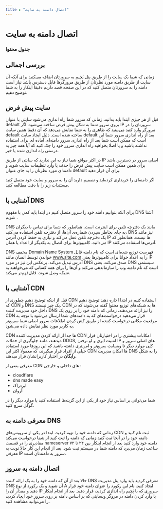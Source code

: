 ```yaml
---
title : "اتصال دامنه به سایت"
---
```


# اتصال دامنه به سایت

### جدول محتوا

## بررسی اجمالی

زمانی که شما یک سایت را از طریق پنل پَچیم به سرورتان اضافه می‌کنید برای آنکه آن سایت از طریق دامنه مورد نظرتان از طریق مرورگرها قابل دسترس باشد نیاز است دامنه را به سرورتان متصل کنید که در این صفحه قصد داریم دقیقا اینکار را به شما توضیح دهیم.

## سایت پیش فرض

قبل از هر چیزی ابتدا باید بدانید، زمانی که سرور شما راه اندازی می‌شود سایتی با عنوان default بروی سرور شما به شکل پیش فرض ساخته می‌شود. اگر IP سرورتان را در مرورگر وارد کنید می‌بینید که ظاهری را به شما نمایش می‌دهد که آن دقیقا همین سایت default ساخته شده است. دلیل ایجاد سایت default بعد از راه اندازی سرور شما این است که ممکن است شما بعد از راه اندازی سرور دامنه‌ای آماده ای برای استفاده نداشته باشید و یا اصلا بخواهید راه اندازی سرور خود را چک کنید که آیا همه چیز به درستی راه اندازی شده یا خیر.

در اکثر مواقع شما نیاز به این ندارید که سایتی از طریق IP اصلی سرور در دسترس باشد برای همین ممکن است سایت پیش فرض را حذف یا وارد تنظیمات سایت شوید و دامنه‌ای مورد نظرتان را به جای عنوان default برای آن قرار دهید.

اگر دامنه‌ای را خریداری کرده‌اید و تصمیم دارید آن را به سرور و سایت خود متصل کنید مستندات زیر را با دقت مطالعه کنید.

## آشنایی با DNS 

برای آنکه بتوانیم دامنه خود را سرور متصل کنیم در ابتدا باید کمی با مفهوم DNS آشنا شویم .

DNS مانند یک دفترچه تلفن برای اینترنت است. همانطور که شما برای تماس با دیگران به جای بخاطر سپردن شماره‌ی آن‌ها، از دفترچه تلفن استفاده می‌کنید، DNS نیز مانند یک دفترچه تلفن عمل می‌کند و نیازی به حفظ کردن آدرس IP ها نیست. همانطور که می‌دانید، کامپیوترها برای اتصال به یکدیگر از اعداد یا همان IP آدرس‌ها استفاده می‌کنند.

DNS مخفف Domain Name System فهرست توزیع شده‌ای است که نام دامنه قابل خواندن توسط انسان مانند www.site.com را به اعداد خوانا برای کامپیوترها یعنی IP آدرس تبدیل می‌کند. برعکس این نیز در مورد DNS صدق می‌کند، یعنی DNS سیستمی است که نام دامنه وب را سازماندهی می‌کند و آن‌ها را برای همه کسانی که می‌خواهند به شبکه وصل شوند، قابل‌فهم‌تر می‌کند.


## آشنایی با CDN

قبل از اینکه توضیح دهیم چطوری از CDN استفاده کنیم در ابتدا اجازه دهید توضیح دهیم که CDN و DNS یک چیز نیستند. CDN ها به شبکه‌های توزیع محتوا گفته می‌شوند که در داخل خود مدیریت کننده DNS را نیز ارائه می‌دهند، زمانی که دامنه خود را بر روی یک CDN قرار می‌دهید درخواست‌های که به دامنه‌های شما ارسال می‌شود با توجه به موقعیت مکانی درخواست کننده از طریق کش کردن اطلاعات سرور اصلی شما سریع‌تر به کاربر مورد نظر نمایش داده می‌شود.

CDN ها جدا از ارائه کردن مدیریت کننده CDN امکانات بیشتری را در اختیارتان قرار میدهند، مانند جلوگیری از حملات DDOS, امنیت ابری و لو نرفتن IP های اصلی سرور و کلی موارد دیگر تا وبسایت سریع‌تر و امن‌تری داشته باشید که این روزها مورد استفاده خیلی از افراد قرار میگیرند، که معمولا اکثر این CDN ها امکان مدیریت DNS را به شکل **رایگان** در اختیار کاربرانشان قرار میدهند.

معرفی بضی از CDN های داخلی و خارجی :

- cloudflare
- dns made easy
- ابردراک
- آروان

شما می‌توانی بر اساس نیاز خود از یکی از این گزینه‌ها استفاده کنید یا موارد دیگر را در گوگل سرچ کنید.

## معرفی دامنه به DNS

زمانی که دامنه خود را تهیه کردید، ابتدا در یکی از سرویس‌های CDN ثبت نام کنید و دامنه خود را در آنجا ثبت کنید زمانی که دامنه را ثبت کنید از شما درخواست ‌می‌کند مقادیری را در قسمت nameserver دامنه خود وارد کنید بعد از انجام اینکار بین ۲۴ تا ۷۲ ساعت زمان می‌برد که دامنه شما در سیستم ثبت شود. بعد از انجام این کار حالا نوبت به معرفی IP سرور به دامنه‌تان است.


## اتصال دامنه به سرور

حالا بعد از آن‌ که دامنه خود را به یک ارائه کننده DNS معرفی کردید باید وارد پنل مدیریت DNS آن شوید و یک رکورد از نوع A ایجاد کنید. نام این رکورد را عنوان دامنه خود قرار دهید و مقدار آن را IP سروری که با پَچیم راه اندازی کردید، قرار دهید. بعد از انجام اینکار با وارد کردن دامنه در مروگر وبسایتی که بر اساس دامنه بر روی سرور خود ایجاد کردید را می‌توانید مشاهده کنید.
